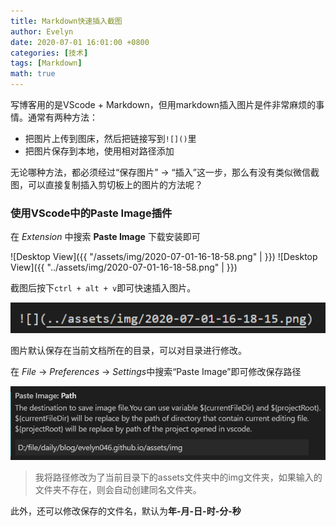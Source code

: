 ```yaml
---
title: Markdown快速插入截图
author: Evelyn
date: 2020-07-01 16:01:00 +0800
categories: [技术]
tags: [Markdown]
math: true
---
```


写博客用的是VScode + Markdown，但用markdown插入图片是件非常麻烦的事情。通常有两种方法：
- 把图片上传到图床，然后把链接写到`![]()`里
- 把图片保存到本地，使用相对路径添加

无论哪种方法，都必须经过“保存图片” -> “插入”这一步，那么有没有类似微信截图，可以直接复制插入剪切板上的图片的方法呢？
### 使用VScode中的**Paste Image**插件

在 *Extension* 中搜索 **Paste Image** 下载安装即可

 ![Desktop View]({{ "/assets/img/2020-07-01-16-18-58.png" |  }})
 ![Desktop View]({{ "../assets/img/2020-07-01-16-18-58.png" |  }})


截图后按下`ctrl + alt + v`即可快速插入图片。

![](../assets/img/2020-07-01-16-18-37.png)

图片默认保存在当前文档所在的目录，可以对目录进行修改。

在 *File* -> *Preferences* -> *Settings*中搜索“Paste Image”即可修改保存路径

![](../assets/img/2020-07-01-16-18-15.png)

> 我将路径修改为了当前目录下的assets文件夹中的img文件夹，如果输入的文件夹不存在，则会自动创建同名文件夹。

此外，还可以修改保存的文件名，默认为**年-月-日-时-分-秒**
